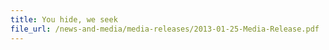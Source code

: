 ```yaml
---
title: You hide, we seek
file_url: /news-and-media/media-releases/2013-01-25-Media-Release.pdf
---
```


